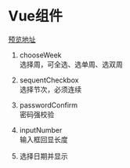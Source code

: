 # Vue组件
[预览地址](https://xiamijun.github.io/my-Vue-components/dist/#/)
1. chooseWeek  
选择周，可全选、选单周、选双周  

2. sequentCheckbox  
选择节次，必须连续  

3. passwordConfirm  
密码强校验

4. inputNumber  
输入框回显长度

5. 选择日期并显示